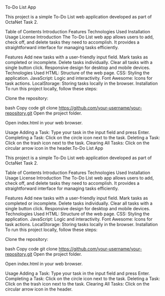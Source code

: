 To-Do List App


This project is a simple To-Do List web application developed as part of OctaNet Task 2.

Table of Contents
Introduction
Features
Technologies Used
Installation
Usage
License
Introduction
The To-Do List web app allows users to add, check off, and delete tasks they need to accomplish. It provides a straightforward interface for managing tasks efficiently.

Features
Add new tasks with a user-friendly input field.
Mark tasks as completed or incomplete.
Delete tasks individually.
Clear all tasks with a single button click.
Responsive design for desktop and mobile devices.
Technologies Used
HTML: Structure of the web page.
CSS: Styling the application.
JavaScript: Logic and interactivity.
Font Awesome: Icons for task actions.
LocalStorage: Storing tasks locally in the browser.
Installation
To run this project locally, follow these steps:

Clone the repository:

bash
Copy code
git clone https://github.com/your-username/your-repository.git
Open the project folder.

Open index.html in your web browser.

Usage
Adding a Task: Type your task in the input field and press Enter.
Completing a Task: Click on the circle icon next to the task.
Deleting a Task: Click on the trash icon next to the task.
Clearing All Tasks: Click on the circular arrow icon in the header.To-Do List App


This project is a simple To-Do List web application developed as part of OctaNet Task 2.

Table of Contents
Introduction
Features
Technologies Used
Installation
Usage
License
Introduction
The To-Do List web app allows users to add, check off, and delete tasks they need to accomplish. It provides a straightforward interface for managing tasks efficiently.

Features
Add new tasks with a user-friendly input field.
Mark tasks as completed or incomplete.
Delete tasks individually.
Clear all tasks with a single button click.
Responsive design for desktop and mobile devices.
Technologies Used
HTML: Structure of the web page.
CSS: Styling the application.
JavaScript: Logic and interactivity.
Font Awesome: Icons for task actions.
LocalStorage: Storing tasks locally in the browser.
Installation
To run this project locally, follow these steps:

Clone the repository:

bash
Copy code
git clone https://github.com/your-username/your-repository.git
Open the project folder.

Open index.html in your web browser.

Usage
Adding a Task: Type your task in the input field and press Enter.
Completing a Task: Click on the circle icon next to the task.
Deleting a Task: Click on the trash icon next to the task.
Clearing All Tasks: Click on the circular arrow icon in the header.
